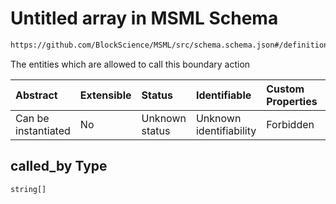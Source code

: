# Untitled array in MSML Schema

```txt
https://github.com/BlockScience/MSML/src/schema.schema.json#/definitions/BoundaryAction/properties/called_by
```

The entities which are allowed to call this boundary action

| Abstract            | Extensible | Status         | Identifiable            | Custom Properties | Additional Properties | Access Restrictions | Defined In                                                                                    |
| :------------------ | :--------- | :------------- | :---------------------- | :---------------- | :-------------------- | :------------------ | :-------------------------------------------------------------------------------------------- |
| Can be instantiated | No         | Unknown status | Unknown identifiability | Forbidden         | Allowed               | none                | [schema.schema.json\*](../../out/math_spec_mapping/schema.schema.json "open original schema") |

## called\_by Type

`string[]`
